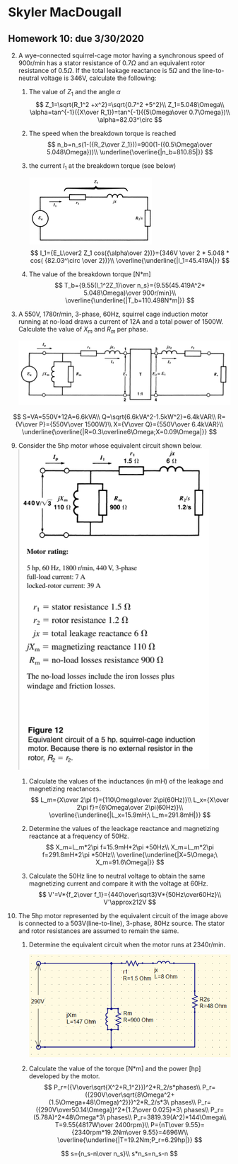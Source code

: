 # Skyler MacDougall

## Homework 10: due 3/30/2020

2. A wye-connected squirrel-cage motor having a synchronous speed of 900r/min has a stator resistance of $0.7\Omega$ and an equivalent rotor resistance of $0.5\Omega$. If the total leakage reactance is $5\Omega$ and the line-to-neutral voltage is 346V, calculate the following:

    1. The value of $Z_1$ and the angle $\alpha$
    $$
        Z_1=\sqrt{R_1^2 +x^2}=\sqrt{0.7^2 +5^2}\\
    Z_1=5.048\Omega\\
        \alpha=tan^{-1}({X\over R_1})=tan^{-1}({5\Omega\over 0.7\Omega})\\
    \alpha=82.03^\circ
        $$
    
    
    2. The speed when the breakdown torque is reached
        $$
        n_b=n_s(1-({R_2\over Z_1}))=900(1-({0.5\Omega\over 5.048\Omega}))\\
        \underline{\overline{|n_b=810.85|}}
        $$
        
    
    3. the current $I_1$ at the breakdown torque (see below)
    
        ![](hw10.assets/hw10q2.png)
        $$
        I_1={E_L\over2 Z_1 cos({\alpha\over 2})}={346V \over 2 * 5.048 * cos( {82.03^\circ \over 2})}\\
        \overline{\underline{|I_1=45.419A|}}
        $$
        
    
    4. The value of the breakdown torque [N*m]
        $$
        T_b={9.55(I_1^2Z_1)\over n_s}={9.55(45.419A^2* 5.048\Omega)\over 900r/min}\\
        \overline{\underline{|T_b=110.498N*m|}}
        $$
        



4. A 550V, 1780r/min, 3-phase, 60Hz, squirrel cage induction motor running at no-load draws a current of 12A and a total power of 1500W. Calculate the value of $X_m$ and $R_m$ per phase.

    ![](hw10.assets/hw10q4.png)

$$
S=VA=550V*12A=6.6kVA\\
Q=\sqrt{6.6kVA^2-1.5kW^2}=6.4kVAR\\
R={V\over P}={550V\over 1500W}\\
X={V\over Q}={550V\over 6.4kVAR}\\
\underline{\overline{|R=0.3\overline6\Omega;X=0.09\Omega|}}
$$



9.  Consider the 5hp motor whose equivalent circuit shown below.
    ![image-20200404160615051](hw10.assets/image-20200404160615051.png)

    1.  Calculate the values of the inductances (in mH) of the leakage and magnetizing reactances.
        $$
        L_m={X\over 2\pi f}={110\Omega\over 2\pi(60Hz)}\\
        L_x={X\over 2\pi f}={6\Omega\over 2\pi(60Hz)}\\
        \overline{\underline{|L_x=15.9mH;\ L_m=291.8mH|}}
        $$

    2.  Determine the values of the leackage reactance and magnetizing reactance at a frequency of 50Hz.
        $$
        X_m=L_m*2\pi f=15.9mH*2\pi *50Hz\\
        X_m=L_m*2\pi f=291.8mH*2\pi *50Hz\\
        \overline{\underline{|X=5\Omega;\ X_m=91.6\Omega|}}
        $$

    3.  Calculate the 50Hz line to neutral voltage to obtain the same magnetizing current and compare it with the voltage at 60Hz.
        $$
        V'=V*{f_2\over f_1}={440\over\sqrt3}V*{50Hz\over60Hz}\\
        V'\approx212V
        $$

10.  The 5hp motor represented by the equivalent circuit of the image above is connected to a 503V(line-to-line), 3-phase, 80Hz source. The stator and rotor resistances are assumed to remain the same.

     1.  Determine the equivalent circuit when the motor runs at 2340r/min.

         ![image-20200404172423179](hw10.assets/image-20200404172423179.png)

     2.  Calculate the value of the torque [N*m] and the power [hp] developed by the motor. 
         $$
         P_r=({V\over\sqrt{X^2+R_1^2}})^2*R_2/s*phases\\
         P_r=({290V\over\sqrt{8\Omega^2+(1.5\Omega+48\Omega)^2}})^2*R_2/s*3\ phases\\
         P_r=({290V\over50.14\Omega})^2*{1.2\over 0.025}*3\ phases\\
         P_r=(5.78A)^2*48\Omega*3\ phases\\
         P_r=3819.39(A^2)*144\Omega\\
         T=9.55{4817W\over 2400rpm}\\
         P={nT\over 9.55}={2340rpm*19.2Nm\over 9.55}=4696W\\
         \overline{\underline{|T=19.2Nm;P_r=6.29hp|}}
         $$
         

$$
s={n_s-n\over n_s}\\
s*n_s=n_s-n
$$

